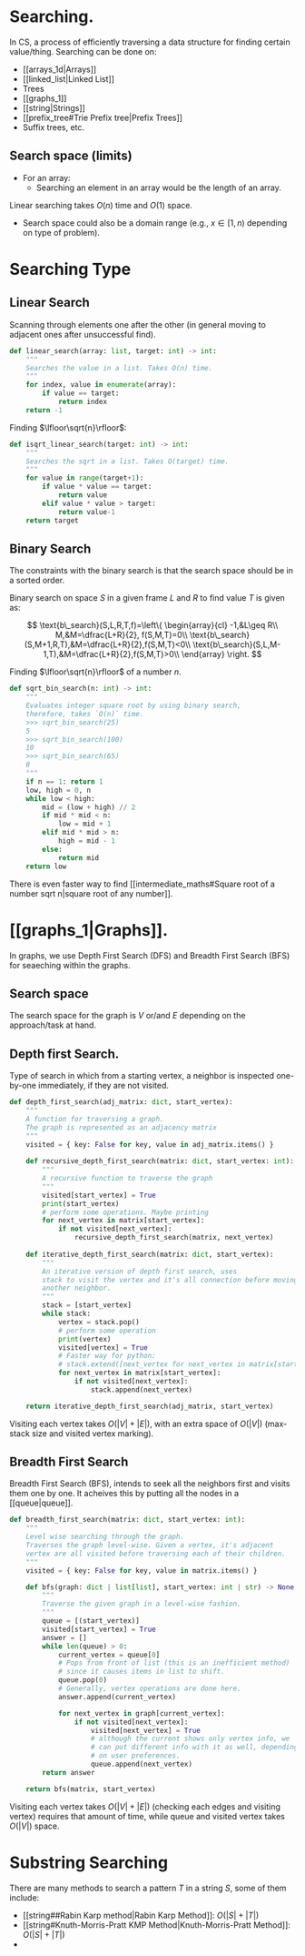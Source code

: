 # Searching.
In CS, a process of efficiently traversing a data structure for finding certain value/thing.
Searching can be done on:
- [[arrays_1d|Arrays]]
- [[linked_list|Linked List]]
- Trees
- [[graphs_1]]
- [[string|Strings]]
- [[prefix_tree#Trie Prefix tree|Prefix Trees]]
- Suffix trees, etc.

## Search space (limits)
- For an array:
	- Searching an element in an array would be the length of an array. 

Linear searching takes $O(n)$ time and $O(1)$ space.

- Search space could also be a domain range (e.g., $x\in[1,n)$ depending on type of problem).

# Searching Type
## Linear Search

Scanning through elements one after the other (in general moving to adjacent ones after unsuccessful find).

```python
def linear_search(array: list, target: int) -> int:
	"""
	Searches the value in a list. Takes O(n) time.
	"""
	for index, value in enumerate(array):
		if value == target:
			return index
	return -1
```

Finding $\lfloor\sqrt{n}\rfloor$:

```python
def isqrt_linear_search(target: int) -> int:
	"""
	Searches the sqrt in a list. Takes O(target) time.
	"""
	for value in range(target+1):
		if value * value == target:
			return value
		elif value * value > target:
			return value-1
	return target
```

## Binary Search

The constraints with the binary search is that the search space should be in a sorted order.

Binary search on space $S$ in a given frame $L$ and $R$ to find value $T$ is given as:

$$
\text{b\_search}(S,L,R,T,f)=\left\{
\begin{array}{cl}
-1,&L\geq R\\
M,&M=\dfrac{L+R}{2}, f(S,M,T)=0\\
\text{b\_search}(S,M+1,R,T),&M=\dfrac{L+R}{2},f(S,M,T)<0\\
\text{b\_search}(S,L,M-1,T),&M=\dfrac{L+R}{2},f(S,M,T)>0\\
\end{array}
\right.
$$

Finding $\lfloor\sqrt{n}\rfloor$ of a number $n$.

```python
def sqrt_bin_search(n: int) -> int:
    """
    Evaluates integer square root by using binary search,
    therefore, takes `O(n)` time.
    >>> sqrt_bin_search(25)
    5
    >>> sqrt_bin_search(100)
    10
    >>> sqrt_bin_search(65)
    8
    """
    if n == 1: return 1
    low, high = 0, n
    while low < high:
        mid = (low + high) // 2
        if mid * mid < n:
            low = mid + 1
        elif mid * mid > n:
            high = mid - 1
        else:
            return mid
    return low
```

There is even faster way to find [[intermediate_maths#Square root of a number sqrt n|square root of any number]].

# [[graphs_1|Graphs]].
In graphs, we use Depth First Search (DFS) and Breadth First Search (BFS) for seaeching within the graphs.

## Search space
The search space for the graph is $V$ or/and $E$ depending on the approach/task at hand.

## Depth first Search.
Type of search in which from a starting vertex, a neighbor is inspected one-by-one immediately, if they are not visited.

```python
def depth_first_search(adj_matrix: dict, start_vertex):
    """
    A function for traversing a graph.
    The graph is represented as an adjacency matrix
    """
    visited = { key: False for key, value in adj_matrix.items() }
    
    def recursive_depth_first_search(matrix: dict, start_vertex: int):
        """
        A recursive function to traverse the graph 
        """
        visited[start_vertex] = True
        print(start_vertex)
        # perform some operations. Maybe printing
        for next_vertex in matrix[start_vertex]:
            if not visited[next_vertex]:
                recursive_depth_first_search(matrix, next_vertex)
    
    def iterative_depth_first_search(matrix: dict, start_vertex):
        """
        An iterative version of depth first search, uses 
        stack to visit the vertex and it's all connection before moving to 
        another neighbor.
        """
        stack = [start_vertex]
        while stack:
            vertex = stack.pop()
            # perform some operation
            print(vertex)
            visited[vertex] = True
            # Faster way for python:
            # stack.extend([next_vertex for next_vertex in matrix[start_vertex] if not visited[next_vertex]])
            for next_vertex in matrix[start_vertex]:
                if not visited[next_vertex]:
                    stack.append(next_vertex)

    return iterative_depth_first_search(adj_matrix, start_vertex)
```

Visiting each vertex takes $O(|V|+|E|)$, with an extra space of $O(|V|)$ (max-stack size and visited vertex marking).

## Breadth First Search
Breadth First Search (BFS), intends to seek all the neighbors first and visits them one by one. It acheives this by putting all the nodes in a [[queue|queue]].

```python
def breadth_first_search(matrix: dict, start_vertex: int):
    """
    Level wise searching through the graph.
    Traverses the graph level-wise. Given a vertex, it's adjacent 
    vertex are all visited before traversing each of their children.
    """
    visited = { key: False for key, value in matrix.items() }

    def bfs(graph: dict | list[list], start_vertex: int | str) -> None:
        """
        Traverse the given graph in a level-wise fashion.
        """
        queue = [(start_vertex)]
        visited[start_vertex] = True
        answer = []
        while len(queue) > 0:
            current_vertex = queue[0]
            # Pops from front of list (this is an inefficient method)
            # since it causes items in list to shift.
            queue.pop(0)
            # Generally, vertex operations are done here.
            answer.append(current_vertex)

            for next_vertex in graph[current_vertex]:
                if not visited[next_vertex]:
                    visited[next_vertex] = True
                    # although the current shows only vertex info, we
                    # can put different info with it as well, depending 
                    # on user preferences.
                    queue.append(next_vertex)
        return answer

    return bfs(matrix, start_vertex)
```

Visiting each vertex takes $O(|V|+|E|)$ (checking each edges and visiting vertex) requires that amount of time, while queue and visited vertex takes $O(|V|)$ space.

# Substring Searching
There are many methods to search a pattern $T$ in a string $S$, some of them include:
- [[string##Rabin Karp method|Rabin Karp Method]]: $O(|S|+|T|)$
- [[string#Knuth-Morris-Pratt KMP Method|Knuth-Morris-Pratt Method]]: $O(|S|+|T|)$
- 